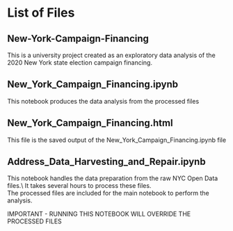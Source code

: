 # List of Files

## New-York-Campaign-Financing
This is a university project created as an exploratory data analysis of the 2020 New York state election campaign financing.

## New_York_Campaign_Financing.ipynb
This notebook produces the data analysis from the processed files

## New_York_Campaign_Financing.html
This file is the saved output of the New_York_Campaign_Financing.ipynb file

## Address_Data_Harvesting_and_Repair.ipynb
This notebook handles the data preparation from the raw NYC Open Data files.\ 
It takes several hours to process these files.\
The processed files are included for the main notebook to perform the analysis. 

IMPORTANT - RUNNING THIS NOTEBOOK WILL OVERRIDE THE PROCESSED FILES

